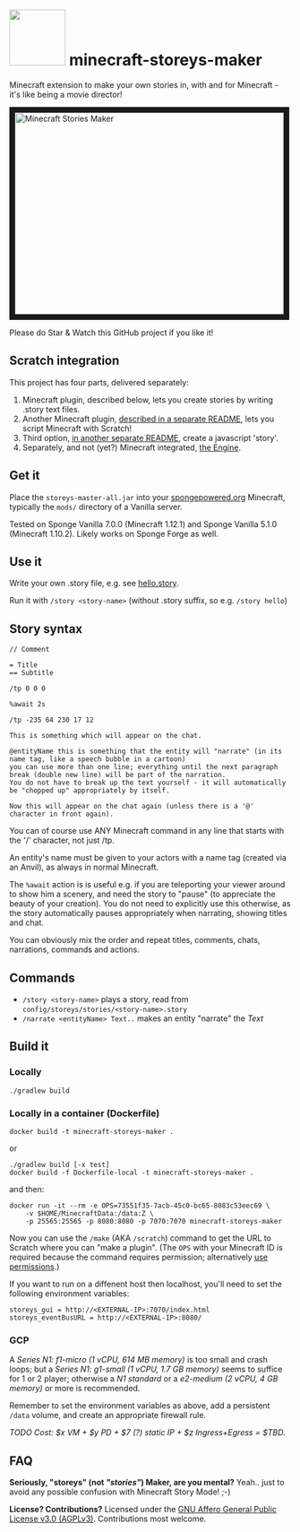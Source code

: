 # <a href="https://www.learn.study"><img src="logo/oasis.learn.study-Minecraft-Scratch-HighRes.png" width="100"/></a> minecraft-storeys-maker

Minecraft extension to make your own stories in, with and for Minecraft - it's like being a movie director!

<a href="http://www.youtube.com/watch?feature=player_embedded&v=ZHHUB7R0gEo
" target="_blank"><img src="http://img.youtube.com/vi/ZHHUB7R0gEo/0.jpg"
alt="Minecraft Stories Maker" width="480" height="360" border="10" /></a>

Please do Star & Watch this GitHub project if you like it!

## Scratch integration

This project has four parts, delivered separately:
1. Minecraft plugin, described below, lets you create stories by writing .story text files.
1. Another Minecraft plugin, [described in a separate README](/scratch/README.md), lets you script Minecraft with Scratch!
1. Third option, [in another separate README](/scratch3-server/README.md), create a javascript 'story'.
1. Separately, and not (yet?) Minecraft integrated, [the Engine](engine/README.md).

## Get it

Place the `storeys-master-all.jar` into your [spongepowered.org](https://www.spongepowered.org) Minecraft, typically the `mods/` directory of a Vanilla server.

Tested on Sponge Vanilla 7.0.0 (Minecraft 1.12.1) and Sponge Vanilla 5.1.0 (Minecraft 1.10.2).  Likely works on Sponge Forge as well.

## Use it

Write your own .story file, e.g. see [hello.story](storeys/src/main/resources/hello.story).

Run it with `/story <story-name>` (without .story suffix, so e.g. `/story hello`)

## Story syntax

    // Comment

    = Title
    == Subtitle

    /tp 0 0 0

    %await 2s

    /tp -235 64 230 17 12

    This is something which will appear on the chat.

    @entityName this is something that the entity will "narrate" (in its name tag, like a speech bubble in a cartoon)
    you can use more than one line; everything until the next paragraph break (double new line) will be part of the narration.
    You do not have to break up the text yourself - it will automatically be "chopped up" appropriately by itself.

    Now this will appear on the chat again (unless there is a '@' character in front again).

You can of course use ANY Minecraft command in any line that starts with the '/' character, not just /tp.

An entity's name must be given to your actors with a name tag (created via an Anvil), as always in normal Minecraft.

The `%await` action is is useful e.g. if you are teleporting your viewer around to show him a scenery,
and need the story to "pause" (to appreciate the beauty of your creation).  You do not need to explicitly use this
otherwise, as the story automatically pauses appropriately when narrating, showing titles and chat.

You can obviously mix the order and repeat titles, comments, chats, narrations, commands and actions.

## Commands

* `/story <story-name>` plays a story, read from `config/storeys/stories/<story-name>.story`
* `/narrate <entityName> Text..` makes an entity "narrate" the _Text_

## Build it

### Locally

    ./gradlew build

### Locally in a container (Dockerfile)

    docker build -t minecraft-storeys-maker .

or

    ./gradlew build [-x test]
    docker build -f Dockerfile-local -t minecraft-storeys-maker .

and then:

    docker run -it --rm -e OPS=73551f35-7acb-45c0-bc65-8083c53eec69 \
        -v $HOME/MinecraftData:/data:Z \
        -p 25565:25565 -p 8080:8080 -p 7070:7070 minecraft-storeys-maker

Now you can use the `/make` (AKA `/scratch`) command to get the URL to Scratch where you can "make a plugin".
(The `OPS` with your Minecraft ID is required because the command requires permission; alternatively [use permissions](https://github.com/OASIS-learn-study/minecraft-storeys-maker/issues/276).)

If you want to run on a diffenent host then localhost, you'll need to set the following environment variables:

    storeys_gui = http://<EXTERNAL-IP>:7070/index.html
    storeys_eventBusURL = http://<EXTERNAL-IP>:8080/


### GCP

A _Series N1: f1-micro (1 vCPU, 614 MB memory)_ is too small and crash loops; but
a _Series N1: g1-small (1 vCPU, 1.7 GB memory)_ seems to suffice for 1 or 2 player; otherwise
a _N1 standard_ or
a _e2-medium (2 vCPU, 4 GB memory)_ or more is recommended.

Remember to set the environment variables as above, add a persistent `/data` volume, and create an appropriate firewall rule.

_TODO Cost: $x VM + $y PD + $7 (?) static IP + $z Ingress+Egress = $TBD._


## FAQ

**Seriously, "storeys" (not _"stories"_) Maker, are you mental?** Yeah.. just to avoid any possible confusion with Minecraft Story Mode! ;-)

**License? Contributions?** Licensed under the [GNU Affero General Public License v3.0 (AGPLv3)](LICENSE).  Contributions most welcome.
